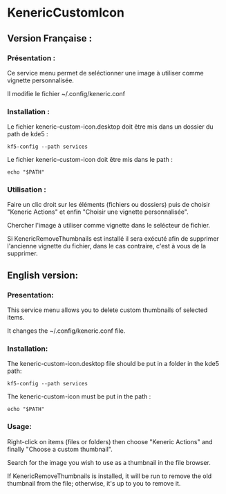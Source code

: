 # KenericCustomIcon

## Version Française :
### Présentation :
Ce service menu permet de seléctionner une image à utiliser comme vignette personnalisée.

Il modifie le fichier ~/.config/keneric.conf

### Installation :
Le fichier keneric-custom-icon.desktop doit être mis dans un dossier du path de kde5 :
```
kf5-config --path services
```
Le fichier keneric-custom-icon doit être mis dans le path :
```
echo "$PATH"
```

### Utilisation :
Faire un clic droit sur les éléments (fichiers ou dossiers) puis de choisir "Keneric Actions" et enfin "Choisir une vignette personnalisée".

Chercher l'image à utiliser comme vignette dans le selécteur de fichier.

Si KenericRemoveThumbnails est installé il sera exécuté afin de supprimer l'ancienne vignette du fichier, dans le cas contraire, c'est à vous de la supprimer.


## English version:
### Presentation:
This service menu allows you to delete custom thumbnails of selected items.

It changes the ~/.config/keneric.conf file.

### Installation:
The keneric-custom-icon.desktop file should be put in a folder in the kde5 path:
```
kf5-config --path services
```
The keneric-custom-icon must be put in the path :
```
echo "$PATH"
```

### Usage:
Right-click on items (files or folders) then choose "Keneric Actions" and finally "Choose a custom thumbnail".

Search for the image you wish to use as a thumbnail in the file browser.

If KenericRemoveThumbnails is installed, it will be run to remove the old thumbnail from the file; otherwise, it's up to you to remove it.
